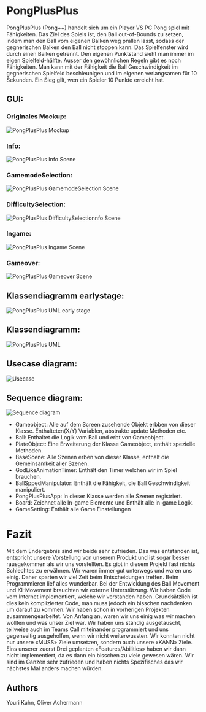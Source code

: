 # PongPlusPlus

PongPlusPlus (Pong++) handelt sich um ein Player VS PC Pong spiel mit Fähigkeiten. Das Ziel des Spiels ist, den Ball out-of-Bounds zu setzen, indem man den Ball vom eigenen Balken weg prallen lässt, sodass der gegnerischen Balken den Ball nicht stoppen kann. Das Spielfenster wird durch einen Balken getrennt. Den eigenen Punktstand sieht man immer im eigen Spielfeld-hälfte. Ausser den gewöhnlichen Regeln gibt es noch Fähigkeiten. Man kann mit der Fähigkeit die Ball Geschwindigkeit im gegnerischen Spielfeld beschleunigen und im eigenen verlangsamen für 10 Sekunden. Ein Sieg gilt, wen ein Spieler 10 Punkte erreicht hat.


## GUI:

### Originales Mockup:
![PongPlusPlus Mockup](GUI%20Screenshots/pongplusplus_design.png?raw=true)


### Info:
![PongPlusPlus Info Scene](GUI%20Screenshots/InfoScene.png?raw=true)

### GamemodeSelection:
![PongPlusPlus GamemodeSelection Scene](GUI%20Screenshots/gamemodeselection.png?raw=true)

### DifficultySelection:
![PongPlusPlus DifficultySelectionnfo Scene](GUI%20Screenshots/difficulty_selection.png?raw=true)

### Ingame:
![PongPlusPlus Ingame Scene](GUI%20Screenshots/Ingame.png?raw=true)

### Gameover:
![PongPlusPlus Gameover Scene](GUI%20Screenshots/gameover.png?raw=true)

## Klassendiagramm earlystage:
![PongPlusPlus UML early stage](GUI%20Screenshots/pongplusplus_classdiagram_earlystage.png?raw=true)

## Klassendiagramm:
![PongPlusPlus UML](GUI%20Screenshots/UML.png?raw=true)

## Usecase diagram:
![Usecase](GUI%20Screenshots/usecase_diagrampongplusplus.png?raw=true)

## Sequence diagram:
![Sequence diagram](GUI%20Screenshots/pongplusplus_sequencediagram.png?raw=true)

- Gameobject: Alle auf dem Screen zusehende Objekt erbben von dieser Klasse. Enthalteten(X/Y) Variablen, abstrakte update Methoden etc.
- Ball: Enthaltet die Logik vom Ball und erbt von Gameobject.
- PlateObject: Eine Erweiterung der Klasse Gameobject, enthält spezielle Methoden.
- BaseScene: Alle Szenen erben von dieser Klasse, enthält die Gemeinsamkeit aller Szenen.
- GodLikeAnimationTimer: Enthält den Timer welchen wir im Spiel brauchen.
- BallSppedManipulator: Enthält die Fähigkeit, die Ball Geschwindigkeit manipuliert.
- PongPlusPlusApp: In dieser Klasse werden alle Szenen registriert.
- Board: Zeichnet alle In-game Elemente und Enthält alle in-game Logik.
- GameSetting: Enthält alle Game Einstellungen

# Fazit

Mit dem Endergebnis sind wir beide sehr zufrieden. Das was entstanden ist, entspricht unsere Vorstellung von unserem Produkt und ist sogar besser rausgekommen als wir uns vorstellten. Es gibt in diesem Projekt fast nichts Schlechtes zu erwähnen. Wir waren immer gut unterwegs und waren uns einig. Daher sparten wir viel Zeit beim Entscheidungen treffen. Beim Programmieren lief alles wunderbar.
Bei der Entwicklung des Ball Movement und KI-Movement brauchten wir externe Unterstützung. Wir haben Code vom Internet implementiert, welche wir verstanden haben. Grundsätzlich ist dies kein komplizierter Code, man muss jedoch ein bisschen nachdenken um darauf zu kommen. 
Wir haben schon in vorherigen Projekten zusammengearbeitet. Von Anfang an, waren wir uns einig was wir machen wollten und was unser Ziel war. Wir haben uns ständig ausgetauscht, teilweise auch im Teams Call miteinander programmiert und uns gegenseitig ausgeholfen, wenn wir nicht weiterwussten.
Wir konnten nicht nur unsere «MUSS» Ziele umsetzen, sondern auch unsere «KANN» Ziele. Eins unserer zuerst Drei geplanten «Features/Abilities» haben wir dann nicht implementiert, da es dann ein bisschen zu viele gewesen wären.
Wir sind im Ganzen sehr zufrieden und haben nichts Spezifisches das wir nächstes Mal anders machen würden.


## Authors

Youri Kuhn, Oliver Achermann
